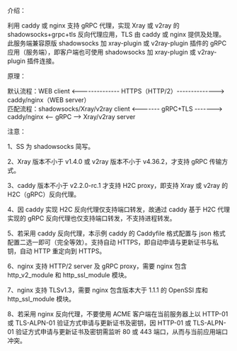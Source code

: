介绍：

利用 caddy 或 nginx 支持 gRPC 代理，实现 Xray 或 v2ray 的 shadowsocks+grpc+tls 反向代理应用，TLS 由 caddy 或 nginx 提供及处理。此服务端兼容原版 shadowsocks 加 xray-plugin 或 v2ray-plugin 插件的 gRPC 应用（服务端），即客户端也可使用 shadowsocks 加 xray-plugin 或 v2ray-plugin 插件连接。

原理：

默认流程：WEB client <-------------- HTTPS（HTTP/2）--------------> caddy/nginx（WEB server）  
匹配流程：shadowsocks/Xray/v2ray client <------- gRPC+TLS -------> caddy/nginx <-- gRPC --> Xray/v2ray server

注意：

1、SS 为 shadowsocks 简写。

2、Xray 版本不小于 v1.4.0 或 v2ray 版本不小于 v4.36.2，才支持 gRPC 传输方式。

3、caddy 版本不小于 v2.2.0-rc.1 才支持 H2C proxy，即支持 Xray 或 v2ray 的 H2C（gRPC）反向代理。

4、因 caddy 实现 H2C 反向代理仅支持端口转发，故通过 caddy 基于 H2C 代理实现的 gRPC 反向代理也仅支持端口转发，不支持进程转发。

5、若采用 caddy 反向代理，本示例 caddy 的 Caddyfile 格式配置与 json 格式配置二选一即可（完全等效）。支持自动 HTTPS，即自动申请与更新证书与私钥，自动 HTTP 重定向到 HTTPS。

6、nginx 支持 HTTP/2 server 及 gRPC proxy，需要 nginx 包含 http_v2_module 和 http_ssl_module 模块。

7、nginx 支持 TLSv1.3，需要 nginx 包含版本大于 1.1.1 的 OpenSSl 库和 http_ssl_module 模块。

8、若采用 nginx 反向代理，不要使用 ACME 客户端在当前服务器上以 HTTP-01 或 TLS-ALPN-01 验证方式申请与更新证书及密钥，因 HTTP-01 或 TLS-ALPN-01 验证方式申请与更新证书及密钥需监听 80 或 443 端口，从而与当前应用端口冲突。
